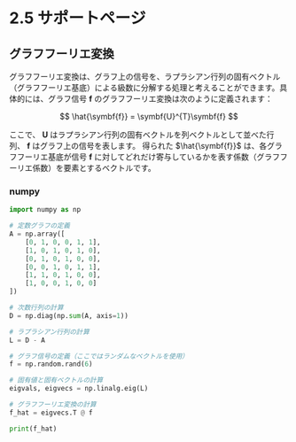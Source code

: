 # 2.5 サポートページ
## グラフフーリエ変換
グラフフーリエ変換は、グラフ上の信号を、ラプラシアン行列の固有ベクトル（グラフフーリエ基底）による級数に分解する処理と考えることができます。具体的には、グラフ信号 $\symbf{f}$ のグラフフーリエ変換は次のように定義されます：

$$
\hat{\symbf{f}} = \symbf{U}^{T}\symbf{f}
$$

ここで、 $\symbf{U}$ はラプラシアン行列の固有ベクトルを列ベクトルとして並べた行列、 $\symbf{f}$ はグラフ上の信号を表します。
得られた $\hat{\symbf{f}}$ は、各グラフフーリエ基底が信号 $\symbf{f}$ に対してどれだけ寄与しているかを表す係数（グラフフーリエ係数）を要素とするベクトルです。

### numpy
```python
import numpy as np

# 定数グラフの定義
A = np.array([
    [0, 1, 0, 0, 1, 1],
    [1, 0, 1, 0, 1, 0],
    [0, 1, 0, 1, 0, 0],
    [0, 0, 1, 0, 1, 1],
    [1, 1, 0, 1, 0, 0],
    [1, 0, 0, 1, 0, 0]
])

# 次数行列の計算
D = np.diag(np.sum(A, axis=1))

# ラプラシアン行列の計算
L = D - A

# グラフ信号の定義（ここではランダムなベクトルを使用）
f = np.random.rand(6)

# 固有値と固有ベクトルの計算
eigvals, eigvecs = np.linalg.eig(L)

# グラフフーリエ変換の計算
f_hat = eigvecs.T @ f

print(f_hat)
```
